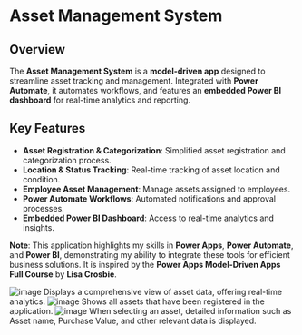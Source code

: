 # Asset Management System

## Overview
The **Asset Management System** is a **model-driven app** designed to streamline asset tracking and management. Integrated with **Power Automate**, it automates workflows, and features an **embedded Power BI dashboard** for real-time analytics and reporting.

## Key Features
- **Asset Registration & Categorization**: Simplified asset registration and categorization process.
- **Location & Status Tracking**: Real-time tracking of asset location and condition.
- **Employee Asset Management**: Manage assets assigned to employees.
- **Power Automate Workflows**: Automated notifications and approval processes.
- **Embedded Power BI Dashboard**: Access to real-time analytics and insights.

**Note**: This application highlights my skills in **Power Apps**, **Power Automate**, and **Power BI**, demonstrating my ability to integrate these tools for efficient business solutions. It is inspired by the **Power Apps Model-Driven Apps Full Course** by **Lisa Crosbie**.

![image](https://github.com/user-attachments/assets/6244c01d-82c5-4db0-a21d-e61bb0089e5f)
Displays a comprehensive view of asset data, offering real-time analytics.
![image](https://github.com/user-attachments/assets/0bb98fd2-12d7-49c0-8513-5a7983822257)
Shows all assets that have been registered in the application.
![image](https://github.com/user-attachments/assets/0f3f485f-bc43-40e5-a54d-1cf95e718fde)
When selecting an asset, detailed information such as Asset name, Purchase Value, and other relevant data is displayed.
